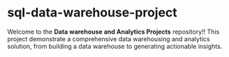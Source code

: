 # sql-data-warehouse-project

Welcome to the **Data warehouse and Analytics Projects** repository!!
This project demonstrate a comprehensive data warehousing and analytics solution, from building a data warehouse to generating actionable insights.
